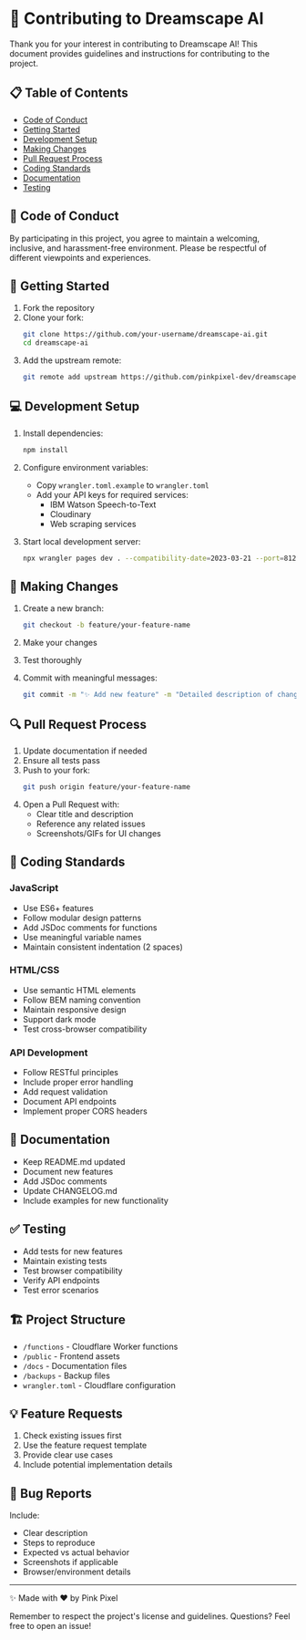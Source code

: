 # 🤝 Contributing to Dreamscape AI

Thank you for your interest in contributing to Dreamscape AI! This document provides guidelines and instructions for contributing to the project.

## 📋 Table of Contents

- [Code of Conduct](#code-of-conduct)
- [Getting Started](#getting-started)
- [Development Setup](#development-setup)
- [Making Changes](#making-changes)
- [Pull Request Process](#pull-request-process)
- [Coding Standards](#coding-standards)
- [Documentation](#documentation)
- [Testing](#testing)

## 📜 Code of Conduct

By participating in this project, you agree to maintain a welcoming, inclusive, and harassment-free environment. Please be respectful of different viewpoints and experiences.

## 🚀 Getting Started

1. Fork the repository
2. Clone your fork:
   ```bash
   git clone https://github.com/your-username/dreamscape-ai.git
   cd dreamscape-ai
   ```
3. Add the upstream remote:
   ```bash
   git remote add upstream https://github.com/pinkpixel-dev/dreamscape-ai.git
   ```

## 💻 Development Setup

1. Install dependencies:
   ```bash
   npm install
   ```

2. Configure environment variables:
   - Copy `wrangler.toml.example` to `wrangler.toml`
   - Add your API keys for required services:
     - IBM Watson Speech-to-Text
     - Cloudinary
     - Web scraping services

3. Start local development server:
   ```bash
   npx wrangler pages dev . --compatibility-date=2023-03-21 --port=8123
   ```

## 🔄 Making Changes

1. Create a new branch:
   ```bash
   git checkout -b feature/your-feature-name
   ```

2. Make your changes
3. Test thoroughly
4. Commit with meaningful messages:
   ```bash
   git commit -m "✨ Add new feature" -m "Detailed description of changes"
   ```

## 🔍 Pull Request Process

1. Update documentation if needed
2. Ensure all tests pass
3. Push to your fork:
   ```bash
   git push origin feature/your-feature-name
   ```
4. Open a Pull Request with:
   - Clear title and description
   - Reference any related issues
   - Screenshots/GIFs for UI changes

## 📝 Coding Standards

### JavaScript

- Use ES6+ features
- Follow modular design patterns
- Add JSDoc comments for functions
- Use meaningful variable names
- Maintain consistent indentation (2 spaces)

### HTML/CSS

- Use semantic HTML elements
- Follow BEM naming convention
- Maintain responsive design
- Support dark mode
- Test cross-browser compatibility

### API Development

- Follow RESTful principles
- Include proper error handling
- Add request validation
- Document API endpoints
- Implement proper CORS headers

## 📖 Documentation

- Keep README.md updated
- Document new features
- Add JSDoc comments
- Update CHANGELOG.md
- Include examples for new functionality

## ✅ Testing

- Add tests for new features
- Maintain existing tests
- Test browser compatibility
- Verify API endpoints
- Test error scenarios

## 🏗️ Project Structure

- `/functions` - Cloudflare Worker functions
- `/public` - Frontend assets
- `/docs` - Documentation files
- `/backups` - Backup files
- `wrangler.toml` - Cloudflare configuration

## 💡 Feature Requests

1. Check existing issues first
2. Use the feature request template
3. Provide clear use cases
4. Include potential implementation details

## 🐛 Bug Reports

Include:
- Clear description
- Steps to reproduce
- Expected vs actual behavior
- Screenshots if applicable
- Browser/environment details

---

✨ Made with ❤️ by Pink Pixel

Remember to respect the project's license and guidelines. Questions? Feel free to open an issue!